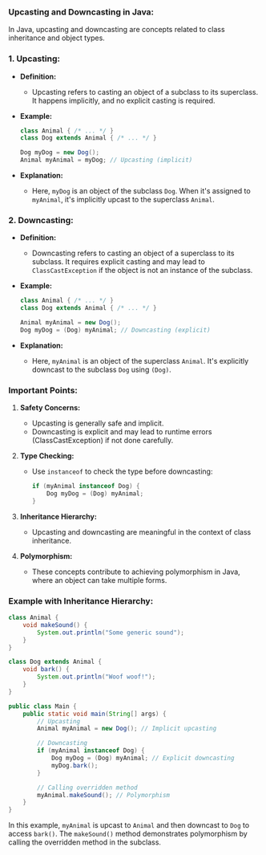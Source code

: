 ### Upcasting and Downcasting in Java:

In Java, upcasting and downcasting are concepts related to class inheritance and object types.

### 1. Upcasting:

- **Definition:**
  - Upcasting refers to casting an object of a subclass to its superclass. It happens implicitly, and no explicit casting is required.

- **Example:**
  ```java
  class Animal { /* ... */ }
  class Dog extends Animal { /* ... */ }

  Dog myDog = new Dog();
  Animal myAnimal = myDog; // Upcasting (implicit)
  ```

- **Explanation:**
  - Here, `myDog` is an object of the subclass `Dog`. When it's assigned to `myAnimal`, it's implicitly upcast to the superclass `Animal`.

### 2. Downcasting:

- **Definition:**
  - Downcasting refers to casting an object of a superclass to its subclass. It requires explicit casting and may lead to `ClassCastException` if the object is not an instance of the subclass.

- **Example:**
  ```java
  class Animal { /* ... */ }
  class Dog extends Animal { /* ... */ }

  Animal myAnimal = new Dog();
  Dog myDog = (Dog) myAnimal; // Downcasting (explicit)
  ```

- **Explanation:**
  - Here, `myAnimal` is an object of the superclass `Animal`. It's explicitly downcast to the subclass `Dog` using `(Dog)`.

### Important Points:

1. **Safety Concerns:**
   - Upcasting is generally safe and implicit.
   - Downcasting is explicit and may lead to runtime errors (ClassCastException) if not done carefully.

2. **Type Checking:**
   - Use `instanceof` to check the type before downcasting:
     ```java
     if (myAnimal instanceof Dog) {
         Dog myDog = (Dog) myAnimal;
     }
     ```

3. **Inheritance Hierarchy:**
   - Upcasting and downcasting are meaningful in the context of class inheritance.

4. **Polymorphism:**
   - These concepts contribute to achieving polymorphism in Java, where an object can take multiple forms.

### Example with Inheritance Hierarchy:

```java
class Animal {
    void makeSound() {
        System.out.println("Some generic sound");
    }
}

class Dog extends Animal {
    void bark() {
        System.out.println("Woof woof!");
    }
}

public class Main {
    public static void main(String[] args) {
        // Upcasting
        Animal myAnimal = new Dog(); // Implicit upcasting

        // Downcasting
        if (myAnimal instanceof Dog) {
            Dog myDog = (Dog) myAnimal; // Explicit downcasting
            myDog.bark();
        }

        // Calling overridden method
        myAnimal.makeSound(); // Polymorphism
    }
}
```

In this example, `myAnimal` is upcast to `Animal` and then downcast to `Dog` to access `bark()`. The `makeSound()` method demonstrates polymorphism by calling the overridden method in the subclass.